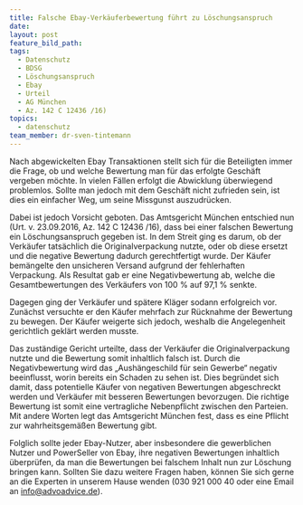 ```yaml
---
title: Falsche Ebay-Verkäuferbewertung führt zu Löschungsanspruch
date:
layout: post
feature_bild_path:
tags:
  - Datenschutz
  - BDSG
  - Löschungsanspruch
  - Ebay
  - Urteil
  - AG München
  - Az. 142 C 12436 /16)
topics:
  - datenschutz
team_member: dr-sven-tintemann
---
```



Nach abgewickelten Ebay Transaktionen stellt sich f&uuml;r die Beteiligten immer die Frage, ob und welche Bewertung man f&uuml;r das erfolgte Gesch&auml;ft vergeben m&ouml;chte. In vielen F&auml;llen erfolgt die Abwicklung &uuml;berwiegend problemlos. Sollte man jedoch mit dem Gesch&auml;ft nicht zufrieden sein, ist dies ein einfacher Weg, um seine Missgunst auszudr&uuml;cken.

Dabei ist jedoch Vorsicht geboten. Das Amtsgericht M&uuml;nchen entschied nun (Urt. v. 23.09.2016, Az. 142 C 12436 /16), dass bei einer falschen Bewertung ein L&ouml;schungsanspruch gegeben ist. In dem Streit ging es darum, ob der Verk&auml;ufer tats&auml;chlich die Originalverpackung nutzte, oder ob diese ersetzt und die negative Bewertung dadurch gerechtfertigt wurde. Der K&auml;ufer bem&auml;ngelte den unsicheren Versand aufgrund der fehlerhaften Verpackung. Als Resultat gab er eine Negativbewertung ab, welche die Gesamtbewertungen des Verk&auml;ufers von 100 % auf 97,1 % senkte.

Dagegen ging der Verk&auml;ufer und sp&auml;tere Kl&auml;ger sodann erfolgreich vor. Zun&auml;chst versuchte er den K&auml;ufer mehrfach zur R&uuml;cknahme der Bewertung zu bewegen. Der K&auml;ufer weigerte sich jedoch, weshalb die Angelegenheit gerichtlich gekl&auml;rt werden musste.

Das zust&auml;ndige Gericht urteilte, dass der Verk&auml;ufer die Originalverpackung nutzte und die Bewertung somit inhaltlich falsch ist. Durch die Negativbewertung wird das „Aush&auml;ngeschild f&uuml;r sein Gewerbe“ negativ beeinflusst, worin bereits ein Schaden zu sehen ist. Dies begr&uuml;ndet sich damit, dass potentielle K&auml;ufer von negativen Bewertungen abgeschreckt werden und Verk&auml;ufer mit besseren Bewertungen bevorzugen. Die richtige Bewertung ist somit eine vertragliche Nebenpflicht zwischen den Parteien. Mit andere Worten legt das Amtsgericht M&uuml;nchen fest, dass es eine Pflicht zur wahrheitsgem&auml;&szlig;en Bewertung gibt.

Folglich sollte jeder Ebay-Nutzer, aber insbesondere die gewerblichen Nutzer und PowerSeller von Ebay, ihre negativen Bewertungen inhaltlich &uuml;berpr&uuml;fen, da man die Bewertungen bei falschem Inhalt nun zur L&ouml;schung bringen kann. Sollten Sie dazu weitere Fragen haben, k&ouml;nnen Sie sich gerne an die Experten in unserem Hause wenden (030 921 000 40 oder eine Email an info@advoadvice.de). &nbsp;